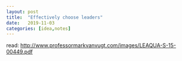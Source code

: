 ```yaml
---
layout: post
title:  "Effectively choose leaders"
date:   2019-11-03
categories: [idea,notes]
---
```


read: http://www.professormarkvanvugt.com/images/LEAQUA-S-15-00449.pdf